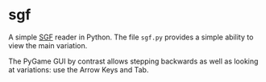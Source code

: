 # sgf

A simple [SGF](http://www.red-bean.com/sgf/sgf4.html) reader in Python. The file `sgf.py` provides a simple ability to view the main variation.

The PyGame GUI by contrast allows stepping backwards as well as looking at variations: use the Arrow Keys and Tab.
